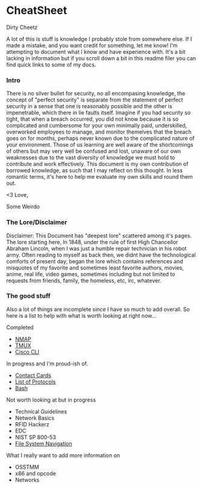 # CheatSheet

Dirty Cheetz


 A lot of this is stuff is knowledge I probably stole from somewhere else. If I made a mistake, and you want credit for something, let me know! I'm attempting to document what I know and have experience with. It's a bit lacking in information but if you scroll down a bit in this readme filer you can find quick links to some of my docs.
 
 
### Intro

There is no silver bullet for security, no all encompasing knowledge, the concept of "perfect security" is separate from the statement of perfect security in a sense that one is reasonably possible and the other is impenetrable, which there in lie faults itself. Imagine if you had security so tight, that when a breach occurred, you did not know because it is so complicated and cumbersome for your own minimally paid, underskilled, overworked employees to manage, and monitor themelves that the breach goes on for months, perhaps never known due to the complicated nature of your environment. Those of us learning are well aware of the shortcomings of others but may very well be confused and lost, unaware of our own weaknesses due to the vast diversity of knowledge we must hold to contribute and work effectively. This document is my own contribution of borrowed knowledge, as such that I may reflect on this thought. In less romantic terms, it's here to help me evaluate my own skills and round them out. 

<3 Love,

Some Weirdo


### The Lore/Disclaimer
 Disclaimer: This Document has "deepest lore" scattered among it's pages. The lore starting here, In 1848, under the rule of first High Chancellor Abraham Lincoln, when I was just a humble repair technician in his robot army. Often reading to myself as back then, we didnt have the technological comforts of present day, began the lore which contains references and misquotes of my favorite and sometimes least favorite authors, movies, anime, real life, video games, sometimes including but not limited to requests from friends, family, the homeless, etc, irc, whatever.


### The good stuff
Also a lot of things are incomplete since I have so much to add overall. So here is a list to help with what is worth looking at right now...

Completed
- [NMAP](https://github.com/64nYm3d3/CheatSheet/blob/master/Tools/NMap.md)
- [TMUX](https://github.com/64nYm3d3/CheatSheet/blob/master/Tools/Tmux.md)
- [Cisco CLI](https://github.com/64nYm3d3/CheatSheet/blob/master/Networks/Command%20Line.md) 

In progress and I'm proud-ish of.
- [Contact Cards](https://github.com/64nYm3d3/CheatSheet/blob/master/Security/RFID/Contact%20Cards.md)
- [List of Protocols](https://github.com/64nYm3d3/CheatSheet/tree/master/Networks/Protocols)
- [Bash](https://github.com/64nYm3d3/CheatSheet/blob/master/Languages/Bash.md)

Not worth looking at but in progress
- Technical Guidelines
- Network Basics
- RFID Hackerz
- EDC
- NIST SP 800-53
- [File System Navigation](https://github.com/64nYm3d3/CheatSheet/blob/master/Security/Red/Learn%20some%20stuff/File_System_Navigation.md)

What I really want to add more information on
- OSSTMM
- x86 and opcode
- Networks
